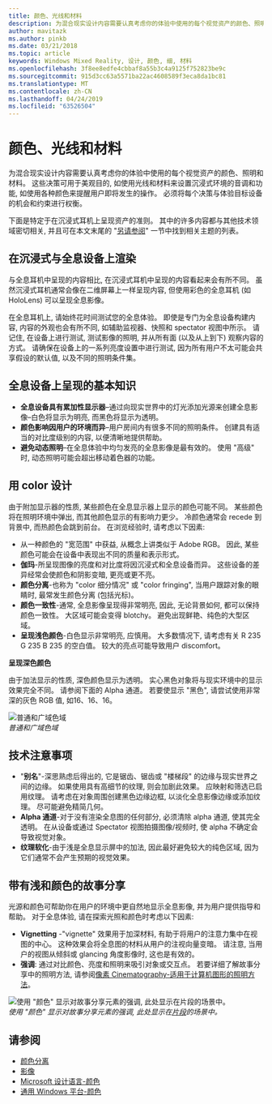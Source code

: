 ```yaml
---
title: 颜色、光线和材料
description: 为混合现实设计内容需要认真考虑你的体验中使用的每个视觉资产的颜色、照明和材料。
author: mavitazk
ms.author: pinkb
ms.date: 03/21/2018
ms.topic: article
keywords: Windows Mixed Reality, 设计, 颜色, 细, 材料
ms.openlocfilehash: 3f8ee8edfe4cbbaf8a55b3c4a9125f752823be9c
ms.sourcegitcommit: 915d3cc63a5571ba22ac4608589f3eca8da1bc81
ms.translationtype: MT
ms.contentlocale: zh-CN
ms.lasthandoff: 04/24/2019
ms.locfileid: "63526504"
---
```

# <a name="color-light-and-materials"></a>颜色、光线和材料

为混合现实设计内容需要认真考虑你的体验中使用的每个视觉资产的颜色、照明和材料。 这些决策可用于美观目的, 如使用光线和材料来设置沉浸式环境的音调和功能, 如使用各种颜色来提醒用户即将发生的操作。 必须将每个决策与体验目标设备的机会和约束进行权衡。

下面是特定于在沉浸式耳机上呈现资产的准则。 其中的许多内容都与其他技术领域密切相关, 并且可在本文末尾的 "[另请参阅](color,-light-and-materials.md#see-also)" 一节中找到相关主题的列表。

## <a name="rendering-on-immersive-vs-holographic-devices"></a>在沉浸式与全息设备上渲染

与全息耳机中呈现的内容相比, 在沉浸式耳机中呈现的内容看起来会有所不同。 虽然沉浸式耳机通常会像在二维屏幕上一样呈现内容, 但使用彩色的全息耳机 (如 HoloLens) 可以呈现全息影像。

在全息耳机上, 请始终花时间测试您的全息体验。 即使是专门为全息设备构建内容, 内容的外观也会有所不同, 如辅助监视器、快照和 spectator 视图中所示。 请记住, 在设备上进行测试, 测试影像的照明, 并从所有面 (以及从上到下) 观察内容的方式。 请确保在设备上的一系列亮度设置中进行测试, 因为所有用户不太可能会共享假设的默认值, 以及不同的照明条件集。

## <a name="fundamentals-of-rendering-on-holographic-devices"></a>全息设备上呈现的基本知识
* **全息设备具有累加性显示器**–通过向现实世界中的灯光添加光源来创建全息影像–白色将显示为明亮, 而黑色将显示为透明。
* **颜色影响因用户的环境而异**–用户房间内有很多不同的照明条件。 创建具有适当的对比度级别的内容, 以便清晰地提供帮助。
* **避免动态照明**–在全息体验中均匀发亮的全息影像是最有效的。 使用 "高级" 时, 动态照明可能会超出移动着色器的功能。

## <a name="designing-with-color"></a>用 color 设计

由于附加显示器的性质, 某些颜色在全息显示器上显示的颜色可能不同。 某些颜色将在照明环境中弹出, 而其他颜色显示的有影响力更少。 冷颜色通常会 recede 到背景中, 而热颜色会跳到前台。 在浏览经验时, 请考虑以下因素:
* 从一种颜色的 "宽范围" 中获益, 从概念上讲类似于 Adobe RGB。 因此, 某些颜色可能会在设备中表现出不同的质量和表示形式。
* **伽玛**-所呈现图像的亮度和对比度将因沉浸式和全息设备而异。 这些设备的差异经常会使颜色和阴影变暗, 更亮或更不亮。
* **颜色分离**-也称为 "color 细分情况" 或 "color fringing", 当用户跟踪对象的眼睛时, 最常发生颜色分离 (包括光标)。
* **颜色一致性**-通常, 全息影像呈现得非常明亮, 因此, 无论背景如何, 都可以保持颜色一致性。 大区域可能会变得 blotchy。 避免出现鲜艳、纯色的大型区域。
* **呈现浅色颜色**-白色显示非常明亮, 应慎用。 大多数情况下, 请考虑有关 R 235 G 235 B 235 的空白值。 较大的亮点可能导致用户 discomfort。

**呈现深色颜色**

由于加法显示的性质, 深色颜色显示为透明。 实心黑色对象将与现实环境中的显示效果完全不同。 请参阅下面的 Alpha 通道。 若要使显示 "黑色", 请尝试使用非常深的灰色 RGB 值, 如16、16、16。

![普通和广域色域](images/640px-widegamut.png)<br>
*普通和广域色域*

## <a name="technical-considerations"></a>技术注意事项
* "**别名**"-深思熟虑后得出的, 它是锯齿、锯齿或 "楼梯段" 的边缘与现实世界之间的边缘。 如果使用具有高细节的纹理, 则会加剧此效果。 应映射和筛选已启用纹理。 请考虑在对象周围创建黑色边缘边框, 以淡化全息影像边缘或添加纹理。 尽可能避免精简几何。
* **Alpha 通道**-对于没有渲染全息图的任何部分, 必须清除 alpha 通道, 使其完全透明。 在从设备或通过 Spectator 视图拍摄图像/视频时, 使 alpha 不确定会导致视觉对象。
* **纹理软化**-由于浅是全息显示屏中的加法, 因此最好避免较大的纯色区域, 因为它们通常不会产生预期的视觉效果。

## <a name="storytelling-with-light-and-color"></a>带有浅和颜色的故事分享

光源和颜色可帮助你在用户的环境中更自然地显示全息影像, 并为用户提供指导和帮助。 对于全息体验, 请在探索光照和颜色时考虑以下因素:
* **Vignetting** -"vignette" 效果用于加深材料, 有助于将用户的注意力集中在视图的中心。 这种效果会将全息图的材料从用户的注视向量变暗。 请注意, 当用户的视图从倾斜或 glancing 角度影像时, 这也是有效的。
* **强调**: 通过对比颜色、亮度和照明来吸引对象或交互点。 若要详细了解故事分享中的照明方法, 请参阅[像素 Cinematography-适用于计算机图形的照明方法](http://media.siggraph.org/education/cgsource/Archive/ConfereceCourses/S96/course30.pdf)。

![使用 "颜色" 显示对故事分享元素的强调, 此处显示在片段的场景中。](images/640px-fragments.jpg)<br>
*使用 "颜色" 显示对故事分享元素的强调, 此处显示在[片段](https://www.microsoft.com/p/fragments/9nblggh5ggm8)的场景中。*

## <a name="see-also"></a>请参阅
* [颜色分离](hologram-stability.md#color-separation)
* [影像](hologram.md)
* [Microsoft 设计语言-颜色](https://www.microsoft.com/design/color)
* [通用 Windows 平台-颜色](https://docs.microsoft.com/windows/uwp/style/color)
